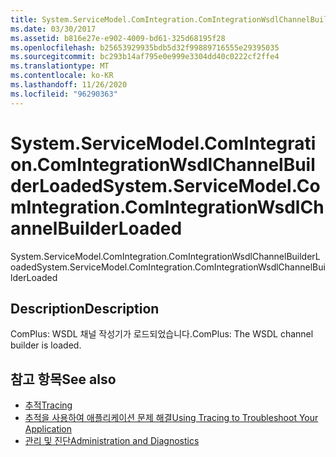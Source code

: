 ```yaml
---
title: System.ServiceModel.ComIntegration.ComIntegrationWsdlChannelBuilderLoaded
ms.date: 03/30/2017
ms.assetid: b816e27e-e902-4009-bd61-325d68195f28
ms.openlocfilehash: b25653929935bdb5d32f99889716555e29395035
ms.sourcegitcommit: bc293b14af795e0e999e3304dd40c0222cf2ffe4
ms.translationtype: MT
ms.contentlocale: ko-KR
ms.lasthandoff: 11/26/2020
ms.locfileid: "96290363"
---
```

# <a name="systemservicemodelcomintegrationcomintegrationwsdlchannelbuilderloaded"></a><span data-ttu-id="c3532-102">System.ServiceModel.ComIntegration.ComIntegrationWsdlChannelBuilderLoaded</span><span class="sxs-lookup"><span data-stu-id="c3532-102">System.ServiceModel.ComIntegration.ComIntegrationWsdlChannelBuilderLoaded</span></span>

<span data-ttu-id="c3532-103">System.ServiceModel.ComIntegration.ComIntegrationWsdlChannelBuilderLoaded</span><span class="sxs-lookup"><span data-stu-id="c3532-103">System.ServiceModel.ComIntegration.ComIntegrationWsdlChannelBuilderLoaded</span></span>  
  
## <a name="description"></a><span data-ttu-id="c3532-104">Description</span><span class="sxs-lookup"><span data-stu-id="c3532-104">Description</span></span>  

 <span data-ttu-id="c3532-105">ComPlus: WSDL 채널 작성기가 로드되었습니다.</span><span class="sxs-lookup"><span data-stu-id="c3532-105">ComPlus: The WSDL channel builder is loaded.</span></span>  
  
## <a name="see-also"></a><span data-ttu-id="c3532-106">참고 항목</span><span class="sxs-lookup"><span data-stu-id="c3532-106">See also</span></span>

- [<span data-ttu-id="c3532-107">추적</span><span class="sxs-lookup"><span data-stu-id="c3532-107">Tracing</span></span>](index.md)
- [<span data-ttu-id="c3532-108">추적을 사용하여 애플리케이션 문제 해결</span><span class="sxs-lookup"><span data-stu-id="c3532-108">Using Tracing to Troubleshoot Your Application</span></span>](using-tracing-to-troubleshoot-your-application.md)
- [<span data-ttu-id="c3532-109">관리 및 진단</span><span class="sxs-lookup"><span data-stu-id="c3532-109">Administration and Diagnostics</span></span>](../index.md)
